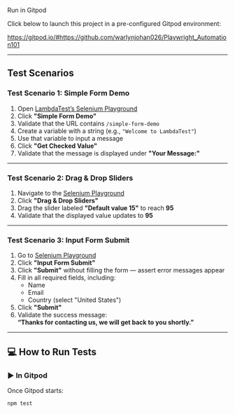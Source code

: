 
Run in Gitpod

Click below to launch this project in a pre-configured Gitpod environment:

https://gitpod.io/#https://github.com/warlynjohan026/Playwright_Automation101

---

## Test Scenarios

### Test Scenario 1: Simple Form Demo

1. Open [LambdaTest’s Selenium Playground](https://www.lambdatest.com/selenium-playground)
2. Click **"Simple Form Demo"**
3. Validate that the URL contains `/simple-form-demo`
4. Create a variable with a string (e.g., `"Welcome to LambdaTest"`)
5. Use that variable to input a message
6. Click **"Get Checked Value"**
7. Validate that the message is displayed under **"Your Message:"**

---

###  Test Scenario 2: Drag & Drop Sliders

1. Navigate to the [Selenium Playground](https://www.lambdatest.com/selenium-playground)
2. Click **"Drag & Drop Sliders"**
3. Drag the slider labeled **"Default value 15"** to reach **95**
4. Validate that the displayed value updates to **95**

---

###  Test Scenario 3: Input Form Submit

1. Go to [Selenium Playground](https://www.lambdatest.com/selenium-playground)
2. Click **"Input Form Submit"**
3. Click **"Submit"** without filling the form — assert error messages appear
4. Fill in all required fields, including:
   - Name
   - Email
   - Country (select "United States")
5. Click **"Submit"**
6. Validate the success message:  
   **“Thanks for contacting us, we will get back to you shortly.”**

---


## 💻 How to Run Tests

### ▶️ In Gitpod

Once Gitpod starts:

```bash
npm test
